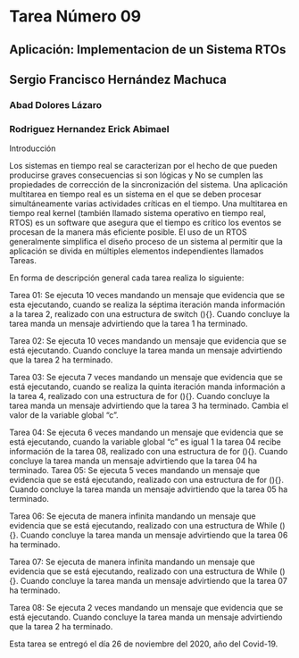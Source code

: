 # Tarea Número 09
## Aplicación: Implementacion de un Sistema RTOs
## Sergio Francisco Hernández Machuca
### Abad Dolores Lázaro
### Rodriguez Hernandez Erick Abimael
Introducción

Los sistemas en tiempo real se caracterizan por el hecho de que pueden producirse graves consecuencias si son lógicas y No se cumplen las propiedades de corrección de la sincronización del sistema. Una aplicación multitarea en tiempo real es un sistema en el que se deben procesar simultáneamente varias actividades críticas en el tiempo. Una multitarea en tiempo real kernel (también llamado sistema operativo en tiempo real, RTOS) es un software que asegura que el tiempo es crítico los eventos se procesan de la manera más eficiente posible. El uso de un RTOS generalmente simplifica el diseño proceso de un sistema al permitir que la aplicación se divida en múltiples elementos independientes llamados Tareas.

En forma de descripción general cada tarea realiza lo siguiente:

Tarea 01: Se ejecuta 10 veces mandando un mensaje que evidencia que se esta ejecutando, cuando se realiza la séptima iteración manda información a la tarea 2, realizado con una estructura de switch (){}. Cuando concluye la tarea manda un mensaje advirtiendo que la tarea 1 ha terminado.

Tarea 02: Se ejecuta 10 veces mandando un mensaje que evidencia que se está ejecutando. Cuando concluye la tarea manda un mensaje advirtiendo que la tarea 2 ha terminado.

Tarea 03: Se ejecuta 7 veces mandando un mensaje que evidencia que se está ejecutando, cuando se realiza la quinta iteración manda información a la tarea 4, realizado con una estructura de for (){}. Cuando concluye la tarea manda un mensaje advirtiendo que la tarea 3 ha terminado. Cambia el valor de la variable global “c”.

Tarea 04: Se ejecuta 6 veces mandando un mensaje que evidencia que se está ejecutando, cuando la variable global “c” es igual 1 la tarea 04 recibe información de la tarea 08, realizado con una estructura de for (){}. Cuando concluye la tarea manda un mensaje advirtiendo que la tarea 04 ha terminado. Tarea 05: Se ejecuta 5 veces mandando un mensaje que evidencia que se está ejecutando, realizado con una estructura de for (){}. Cuando concluye la tarea manda un mensaje advirtiendo que la tarea 05 ha terminado.

Tarea 06: Se ejecuta de manera infinita mandando un mensaje que evidencia que se está ejecutando, realizado con una estructura de While (){}. Cuando concluye la tarea manda un mensaje advirtiendo que la tarea 06 ha terminado.

Tarea 07: Se ejecuta de manera infinita mandando un mensaje que evidencia que se está ejecutando, realizado con una estructura de While (){}. Cuando concluye la tarea manda un mensaje advirtiendo que la tarea 07 ha terminado.

Tarea 08: Se ejecuta 2 veces mandando un mensaje que evidencia que se está ejecutando. Cuando concluye la tarea manda un mensaje advirtiendo que la tarea 2 ha terminado.

Esta tarea se entregó el día 26 de noviembre del 2020, año del Covid-19.
